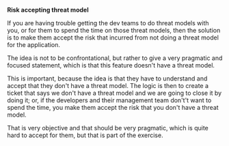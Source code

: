 **Risk accepting threat model**

If you are having trouble getting the dev teams to do threat models with you, or for them to spend the time on those threat models, then the solution is to make them accept the risk that incurred from not doing a threat model for the application.

The idea is not to be confrontational, but rather to give a very pragmatic and focused statement, which is that this feature doesn't have a threat model.

This is important, because the idea is that they have to understand and accept that they don't have a threat model. The logic is then to create a ticket that says we don't have a threat model and we are going to close it by doing it; or, if the developers and their management team don't't want to spend the time, you make them accept the risk that you don't have a threat model.

That is very objective and that should be very pragmatic, which is quite hard to accept for them, but that is part of the exercise.
